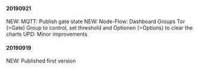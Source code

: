 #### 20190921
NEW: MQTT: Publish gate state
NEW: Node-Flow: Dashboard Groups Tor (=Gate) Group to control, set threshold and Optionen (=Options) to clear the charts
UPD: Minor improvements

#### 20190919
NEW: Published first version
